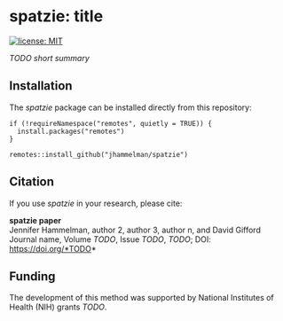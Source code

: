 # spatzie: title

[![license: MIT](https://img.shields.io/badge/license-MIT-blue.svg)](https://opensource.org/licenses/MIT)

*TODO short summary*

## Installation

The *spatzie* package can be installed directly from this repository:

```
if (!requireNamespace("remotes", quietly = TRUE)) {
  install.packages("remotes")
}

remotes::install_github("jhammelman/spatzie")
```

## Citation

If you use *spatzie* in your research, please cite:

**spatzie paper**  
Jennifer Hammelman, author 2, author 3, author n, and David Gifford  
Journal name, Volume *TODO*, Issue *TODO*, *TODO*; DOI: https://doi.org/*TODO*

## Funding

The development of this method was supported by National Institutes of Health (NIH) grants *TODO*.
